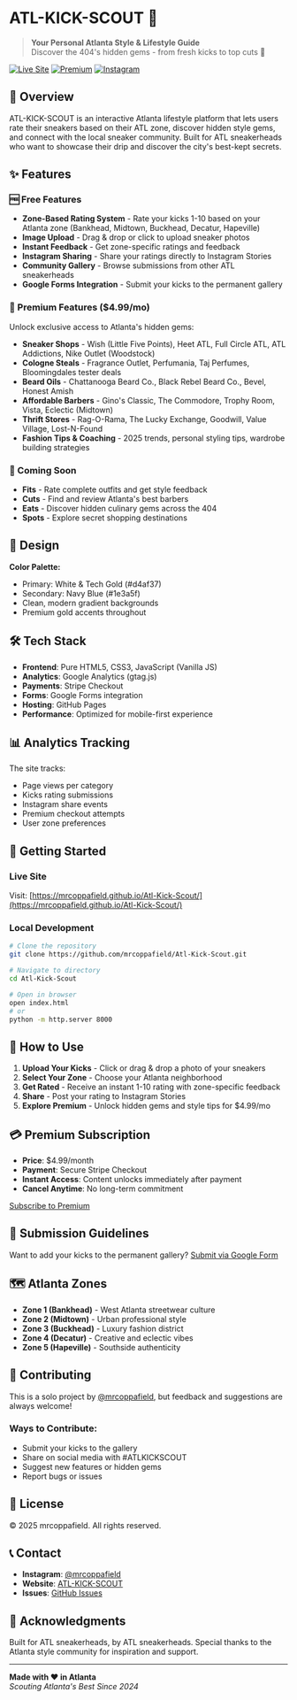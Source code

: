 # ATL-KICK-SCOUT 👟

> **Your Personal Atlanta Style & Lifestyle Guide**  
> Discover the 404's hidden gems - from fresh kicks to top cuts 🍑

[![Live Site](https://img.shields.io/badge/Live-Site-gold?style=for-the-badge)](https://mrcoppafield.github.io/Atl-Kick-Scout/)
[![Premium](https://img.shields.io/badge/Premium-$4.99%2Fmo-navy?style=for-the-badge)](https://buy.stripe.com/bJe9ATbEkgfH66F6uaabK00)
[![Instagram](https://img.shields.io/badge/Instagram-@mrcoppafield-E4405F?style=for-the-badge&logo=instagram)](https://instagram.com/mrcoppafield)

## 🎯 Overview

ATL-KICK-SCOUT is an interactive Atlanta lifestyle platform that lets users rate their sneakers based on their ATL zone, discover hidden style gems, and connect with the local sneaker community. Built for ATL sneakerheads who want to showcase their drip and discover the city's best-kept secrets.

## ✨ Features

### 🆓 Free Features
- **Zone-Based Rating System** - Rate your kicks 1-10 based on your Atlanta zone (Bankhead, Midtown, Buckhead, Decatur, Hapeville)
- **Image Upload** - Drag & drop or click to upload sneaker photos
- **Instant Feedback** - Get zone-specific ratings and feedback
- **Instagram Sharing** - Share your ratings directly to Instagram Stories
- **Community Gallery** - Browse submissions from other ATL sneakerheads
- **Google Forms Integration** - Submit your kicks to the permanent gallery

### 💎 Premium Features ($4.99/mo)
Unlock exclusive access to Atlanta's hidden gems:

- **Sneaker Shops** - Wish (Little Five Points), Heet ATL, Full Circle ATL, ATL Addictions, Nike Outlet (Woodstock)
- **Cologne Steals** - Fragrance Outlet, Perfumania, Taj Perfumes, Bloomingdales tester deals
- **Beard Oils** - Chattanooga Beard Co., Black Rebel Beard Co., Bevel, Honest Amish
- **Affordable Barbers** - Gino's Classic, The Commodore, Trophy Room, Vista, Eclectic (Midtown)
- **Thrift Stores** - Rag-O-Rama, The Lucky Exchange, Goodwill, Value Village, Lost-N-Found
- **Fashion Tips & Coaching** - 2025 trends, personal styling tips, wardrobe building strategies

### 🚀 Coming Soon
- **Fits** - Rate complete outfits and get style feedback
- **Cuts** - Find and review Atlanta's best barbers
- **Eats** - Discover hidden culinary gems across the 404
- **Spots** - Explore secret shopping destinations

## 🎨 Design

**Color Palette:**
- Primary: White & Tech Gold (#d4af37)
- Secondary: Navy Blue (#1e3a5f)
- Clean, modern gradient backgrounds
- Premium gold accents throughout

## 🛠️ Tech Stack

- **Frontend**: Pure HTML5, CSS3, JavaScript (Vanilla JS)
- **Analytics**: Google Analytics (gtag.js)
- **Payments**: Stripe Checkout
- **Forms**: Google Forms integration
- **Hosting**: GitHub Pages
- **Performance**: Optimized for mobile-first experience

## 📊 Analytics Tracking

The site tracks:
- Page views per category
- Kicks rating submissions
- Instagram share events
- Premium checkout attempts
- User zone preferences

## 🚀 Getting Started

### Live Site
Visit: [https://mrcoppafield.github.io/Atl-Kick-Scout/](https://mrcoppafield.github.io/Atl-Kick-Scout/)

### Local Development
```bash
# Clone the repository
git clone https://github.com/mrcoppafield/Atl-Kick-Scout.git

# Navigate to directory
cd Atl-Kick-Scout

# Open in browser
open index.html
# or
python -m http.server 8000
```

## 📱 How to Use

1. **Upload Your Kicks** - Click or drag & drop a photo of your sneakers
2. **Select Your Zone** - Choose your Atlanta neighborhood
3. **Get Rated** - Receive an instant 1-10 rating with zone-specific feedback
4. **Share** - Post your rating to Instagram Stories
5. **Explore Premium** - Unlock hidden gems and style tips for $4.99/mo

## 💳 Premium Subscription

- **Price**: $4.99/month
- **Payment**: Secure Stripe Checkout
- **Instant Access**: Content unlocks immediately after payment
- **Cancel Anytime**: No long-term commitment

[Subscribe to Premium](https://buy.stripe.com/bJe9ATbEkgfH66F6uaabK00)

## 📝 Submission Guidelines

Want to add your kicks to the permanent gallery?
[Submit via Google Form](https://docs.google.com/forms/d/e/1FAIpQLSeMaG3f646Sz4Wex0OuuyirYUWLp26g3kVqJJ8RqGGvSKwTvw/viewform)

## 🗺️ Atlanta Zones

- **Zone 1 (Bankhead)** - West Atlanta streetwear culture
- **Zone 2 (Midtown)** - Urban professional style
- **Zone 3 (Buckhead)** - Luxury fashion district
- **Zone 4 (Decatur)** - Creative and eclectic vibes
- **Zone 5 (Hapeville)** - Southside authenticity

## 🤝 Contributing

This is a solo project by [@mrcoppafield](https://instagram.com/mrcoppafield), but feedback and suggestions are always welcome!

### Ways to Contribute:
- Submit your kicks to the gallery
- Share on social media with #ATLKICKSCOUT
- Suggest new features or hidden gems
- Report bugs or issues

## 📄 License

© 2025 mrcoppafield. All rights reserved.

## 📞 Contact

- **Instagram**: [@mrcoppafield](https://instagram.com/mrcoppafield)
- **Website**: [ATL-KICK-SCOUT](https://mrcoppafield.github.io/Atl-Kick-Scout/)
- **Issues**: [GitHub Issues](https://github.com/mrcoppafield/Atl-Kick-Scout/issues)

## 🙏 Acknowledgments

Built for ATL sneakerheads, by ATL sneakerheads. Special thanks to the Atlanta style community for inspiration and support.

---

**Made with ❤️ in Atlanta**  
*Scouting Atlanta's Best Since 2024*
